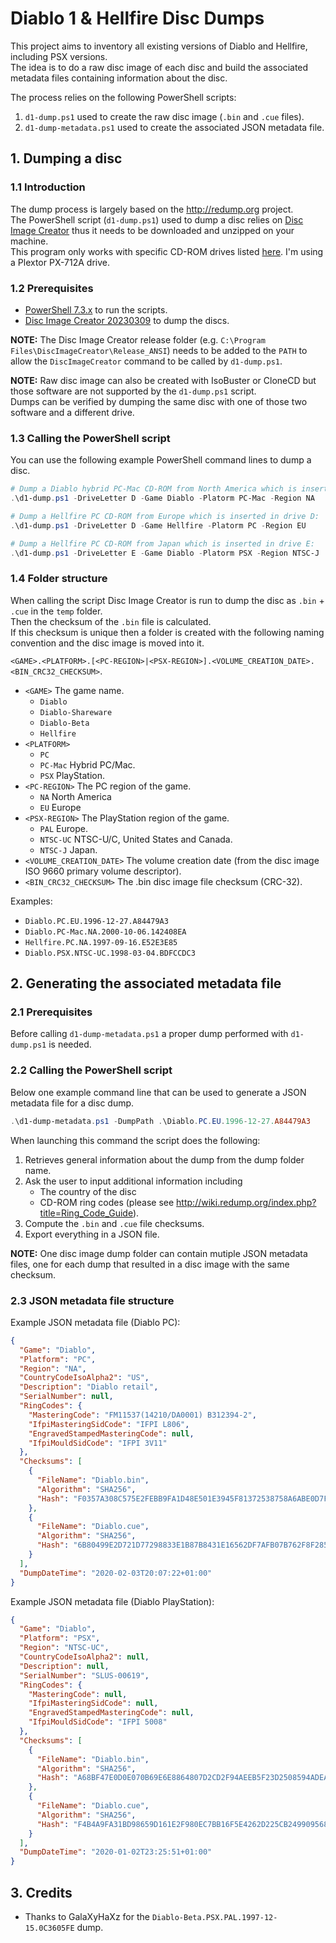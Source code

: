 # Diablo 1 &amp; Hellfire Disc Dumps

This project aims to inventory all existing versions of Diablo and Hellfire, including PSX versions.  
The idea is to do a raw disc image of each disc and build the associated metadata files containing information about the disc.

The process relies on the following PowerShell scripts:
1. `d1-dump.ps1` used to create the raw disc image (`.bin` and `.cue` files).
2. `d1-dump-metadata.ps1` used to create the associated JSON metadata file.

## 1. Dumping a disc
### 1.1 Introduction

The dump process is largely based on the http://redump.org project.  
The PowerShell script (`d1-dump.ps1`) used to dump a disc relies on [Disc Image Creator](https://github.com/saramibreak/DiscImageCreator) thus it needs to be downloaded and unzipped on your machine.  
This program only works with specific CD-ROM drives listed [here](http://wiki.redump.org/index.php?title=DiscImageCreator:_Optical_Disc_Drive_Compatibility). I'm using a Plextor PX-712A drive.

### 1.2 Prerequisites

- [PowerShell 7.3.x](https://github.com/PowerShell/PowerShell/releases) to run the scripts.
- [Disc Image Creator 20230309](https://github.com/saramibreak/DiscImageCreator/releases/tag/20230309) to dump the discs.

__NOTE:__ The Disc Image Creator release folder (e.g. `C:\Program Files\DiscImageCreator\Release_ANSI`) needs to be added to the `PATH` to allow the `DiscImageCreator` command to be called by `d1-dump.ps1`.

__NOTE:__ Raw disc image can also be created with IsoBuster or CloneCD but those software are not supported by the `d1-dump.ps1` script.  
Dumps can be verified by dumping the same disc with one of those two software and a different drive.

### 1.3 Calling the PowerShell script

You can use the following example PowerShell command lines to dump a disc.

```powershell
# Dump a Diablo hybrid PC-Mac CD-ROM from North America which is inserted in drive D:
.\d1-dump.ps1 -DriveLetter D -Game Diablo -Platorm PC-Mac -Region NA

# Dump a Hellfire PC CD-ROM from Europe which is inserted in drive D:
.\d1-dump.ps1 -DriveLetter D -Game Hellfire -Platorm PC -Region EU

# Dump a Hellfire PC CD-ROM from Japan which is inserted in drive E:
.\d1-dump.ps1 -DriveLetter E -Game Diablo -Platorm PSX -Region NTSC-J
```

### 1.4 Folder structure

When calling the script Disc Image Creator is run to dump the disc as `.bin` + `.cue` in the `temp` folder.  
Then the checksum of the `.bin` file is calculated.  
If this checksum is unique then a folder is created with the following naming convention and the disc image is moved into it.

`<GAME>.<PLATFORM>.[<PC-REGION>|<PSX-REGION>].<VOLUME_CREATION_DATE>.<BIN_CRC32_CHECKSUM>`.

- `<GAME>` The game name.
    - `Diablo`
    - `Diablo-Shareware`
    - `Diablo-Beta`
    - `Hellfire`
- `<PLATFORM>`
    - `PC`
    - `PC-Mac` Hybrid PC/Mac.
    - `PSX` PlayStation.
- `<PC-REGION>` The PC region of the game.
    - `NA` North America
    - `EU` Europe
- `<PSX-REGION>` The PlayStation region of the game.
    - `PAL` Europe. 
    - `NTSC-UC` NTSC-U/C, United States and Canada.
    - `NTSC-J` Japan.
- `<VOLUME_CREATION_DATE>` The volume creation date (from the disc image ISO 9660 primary volume descriptor).
- `<BIN_CRC32_CHECKSUM>` The .bin disc image file checksum (CRC-32).

Examples:

- `Diablo.PC.EU.1996-12-27.A84479A3`
- `Diablo.PC-Mac.NA.2000-10-06.142408EA`
- `Hellfire.PC.NA.1997-09-16.E52E3E85`
- `Diablo.PSX.NTSC-UC.1998-03-04.BDFCCDC3`

## 2. Generating the associated metadata file
### 2.1 Prerequisites

Before calling `d1-dump-metadata.ps1` a proper dump performed with `d1-dump.ps1` is needed.

### 2.2 Calling the PowerShell script

Below one example command line that can be used to generate a JSON metadata file for a disc dump.

```powershell
.\d1-dump-metadata.ps1 -DumpPath .\Diablo.PC.EU.1996-12-27.A84479A3
```

When launching this command the script does the following:
1. Retrieves general information about the dump from the dump folder name.
2. Ask the user to input additional information including
    - The country of the disc
    - CD-ROM ring codes (please see http://wiki.redump.org/index.php?title=Ring_Code_Guide).
3. Compute the `.bin` and `.cue` file checksums.
4. Export everything in a JSON file.

__NOTE:__ One disc image dump folder can contain mutiple JSON metadata files, one for each dump that resulted in a disc image with the same checksum.

### 2.3 JSON metadata file structure

Example JSON metadata file (Diablo PC):
```json
{
  "Game": "Diablo",
  "Platform": "PC",
  "Region": "NA",
  "CountryCodeIsoAlpha2": "US",
  "Description": "Diablo retail",
  "SerialNumber": null,
  "RingCodes": {
    "MasteringCode": "FM11537(14210/DA0001) B312394-2",
    "IfpiMasteringSidCode": "IFPI L806",
    "EngravedStampedMasteringCode": null,
    "IfpiMouldSidCode": "IFPI 3V11"
  },
  "Checksums": [
    {
      "FileName": "Diablo.bin",
      "Algorithm": "SHA256",
      "Hash": "F0357A308C575E2FEBB9FA1D48E501E3945F81372538758A6ABE0D7F95198324"
    },
    {
      "FileName": "Diablo.cue",
      "Algorithm": "SHA256",
      "Hash": "6B80499E2D721D77298833E1B87B8431E16562DF7AFB07B762F8F28525EA1D4A"
    }
  ],
  "DumpDateTime": "2020-02-03T20:07:22+01:00"
}
```

Example JSON metadata file (Diablo PlayStation):
```json
{
  "Game": "Diablo",
  "Platform": "PSX",
  "Region": "NTSC-UC",
  "CountryCodeIsoAlpha2": null,
  "Description": null,
  "SerialNumber": "SLUS-00619",
  "RingCodes": {
    "MasteringCode": null,
    "IfpiMasteringSidCode": null,
    "EngravedStampedMasteringCode": null,
    "IfpiMouldSidCode": "IFPI 5008"
  },
  "Checksums": [
    {
      "FileName": "Diablo.bin",
      "Algorithm": "SHA256",
      "Hash": "A68BF47E0D0E070B69E6E8864807D2CD2F94AEEB5F23D2508594ADEA4E4EE53F"
    },
    {
      "FileName": "Diablo.cue",
      "Algorithm": "SHA256",
      "Hash": "F4B4A9FA31BD98659D161E2F980EC7BB16F5E4262D225CB249909568769C990F"
    }
  ],
  "DumpDateTime": "2020-01-02T23:25:51+01:00"
}
```

## 3. Credits

- Thanks to GalaXyHaXz for the `Diablo-Beta.PSX.PAL.1997-12-15.0C3605FE` dump.

